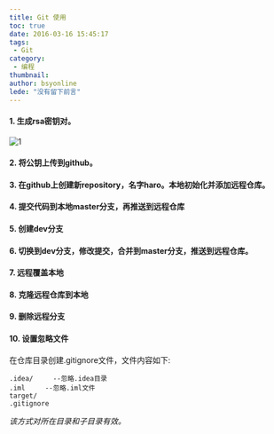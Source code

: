```yaml
---
title: Git 使用
toc: true
date: 2016-03-16 15:45:17
tags:
 - Git
category: 
 - 编程
thumbnail: 
author: bsyonline
lede: "没有留下前言"
---
```



#### 1. 生成rsa密钥对。

![1](http://7xqgix.com1.z0.glb.clouddn.com/1.png)

#### 2. 将公钥上传到github。

#### 3. 在github上创建新repository，名字haro。本地初始化并添加远程仓库。


#### 4. 提交代码到本地master分支，再推送到远程仓库


#### 5. 创建dev分支


#### 6. 切换到dev分支，修改提交，合并到master分支，推送到远程仓库。


#### 7. 远程覆盖本地


#### 8. 克隆远程仓库到本地


#### 9. 删除远程分支


#### 10. 设置忽略文件
在仓库目录创建.gitignore文件，文件内容如下:

	.idea/     --忽略.idea目录
	.iml     --忽略.iml文件  
	target/  
	.gitignore

*该方式对所在目录和子目录有效。*
